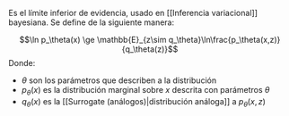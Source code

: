 Es el límite inferior de evidencia, usado en [[Inferencia variacional]] bayesiana. Se define de la siguiente manera: 

$$\ln p_\theta(x) \ge \mathbb{E}_{z\sim q_\theta}\ln\frac{p_\theta(x,z)}{q_\theta(z)}$$
Donde: 
- $\theta$ son los parámetros que describen a la distribución
- $p_{\theta}(x)$ es la distribución marginal sobre $x$ descrita con parámetros $\theta$
- $q_\theta(x)$ es la [[Surrogate (análogos)|distribución análoga]] a $p_{\theta}(x,z)$
